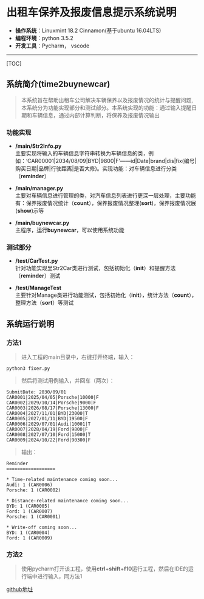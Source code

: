 # **出租车保养及报废信息提示系统说明**
- **操作系统**：Linuxmint 18.2 Cinnamon(基于ubuntu 16.04LTS)
- **编程环境**：python 3.5.2
- **开发工具**：Pycharm， vscode
--------------

 [TOC]

## **系统简介**(**time2buynewcar**)
> 本系统旨在帮助出租车公司解决车辆保养以及报废情况的统计与提醒问题,本系统分为功能实现部分和测试部分。本系统实现的功能：通过输入提醒日期和车辆信息，通过内部计算判断，将保养及报废情况输出

### 功能实现

- **/main/Str2Info.py** </br>
 主要实现将输入的车辆信息字符串转换为车辆信息的类，例如：‘CAR00001|2034/08/09|BYD|9800|F’——id|Date|brand|dis|fix(编号|购买日期|品牌|行驶距离|是否大修)。实现功能：对车辆信息进行分类（**reminder**）

- **/main/manager.py** </br>
 主要对车辆信息进行管理的类，对汽车信息列表进行更深一层处理，主要功能有：保养报废情况统计（**count**），保养报废情况整理(**sort**)，保养报废情况展(**show**)示等
 - **/main/buynewcar.py** </br>
 主程序，运行**buynewcar**，可以使用系统功能

### 测试部分
- **/test/CarTest.py** </br>
针对功能实现里Str2Car类进行测试，包括初始化（**__init__**）和提醒方法（**reminder**）测试

- **/test/ManageTest** </br>
主要针对Manage类进行功能测试，包括初始化（**__init__**），统计方法（**count**），整理方法（**sort**）等测试


## **系统运行说明**
### **方法1**
> 进入工程的main目录中，右键打开终端，输入：
``` shell
python3 fixer.py
```
> 然后将测试用例输入，并回车（两次）：
```
SubmitDate: 2030/09/01
CAR0001|2025/04/05|Porsche|10000|F
CAR0002|2029/10/14|Porsche|9000|F
CAR0003|2026/08/17|Porsche|13000|F
CAR0004|2027/11/01|BYD|23000|T
CAR0005|2027/01/11|BYD|19500|F
CAR0006|2029/07/01|Audi|10001|T
CAR0007|2028/04/19|Ford|9800|F
CAR0008|2027/07/10|Ford|15000|T
CAR0009|2024/10/22|Ford|90300|F

```
> 输出：
```
Reminder
==================

* Time-related maintenance coming soon...
Audi: 1 (CAR0006)
Porsche: 1 (CAR0002)

* Distance-related maintenance coming soon...
BYD: 1 (CAR0005)
Ford: 1 (CAR0007)
Porsche: 1 (CAR0001)

* Write-off coming soon...
BYD: 1 (CAR0004)
Ford: 1 (CAR0009)
```

### **方法2**
> 使用pycharm打开该工程，使用**ctrl**+**shift**+**f10**运行工程，然后在IDE的运行端中进行输入，同方法1



[github地址](https://github.com/legite/time2buynewcar "thoughtworks homework")